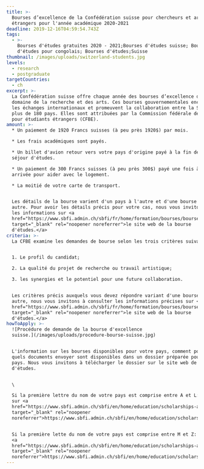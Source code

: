 ```yaml
---
title: >-
  Bourses d’excellence de la Confédération suisse pour chercheurs et artistes
  étrangers pour l'année académique 2020-2021
deadline: 2019-12-16T04:59:54.743Z
tags:
  - >-
    Bourses d'études gratuites 2020 - 2021;Bourses d'études suisse; Bourses
    d'études pour congolais; Bourses d'études;Suisse
thumbnail: /images/uploads/switzerland-students.jpg
levels:
  - research
  - postgraduate
targetCountries:
  - ch
excerpt: >-
  La Confédération suisse offre chaque année des bourses d’excellence dans le
  domaine de la recherche et des arts. Ces bourses gouvernementales encouragent
  les échanges internationaux et promeuvent la collaboration entre la Suisse et
  plus de 180 pays. Elles sont attribuées par la Commission fédérale des bourses
  pour étudiants étrangers (CFBE).
amount: >-
  * Un paiement de 1920 Francs suisses (à peu près 1920$) par mois.

  * Les frais académiques sont payés.

  * Un billet d'avion retour vers votre pays d'origine payé à la fin de votre
  séjour d'études.

  * Un paiement de 300 Francs suisses (à peu près 300$) payé une fois à votre
  arrivée pour aider avec le logement.

  * La moitié de votre carte de transport.


  Les détails de la bourse varient d'un pays à l'autre et d'une bourse à une
  autre. Pour avoir les détails précis pour votre cas, nous vous invitons à lire
  les informations sur <a
  href="https://www.sbfi.admin.ch/sbfi/fr/home/formation/bourses/bourses-d-excellence-de-la-confederation.html"
  target="_blank" rel="noopener noreferrer">le site web de la bourse
  d'études.</a>
criteria: >-
  La CFBE examine les demandes de bourse selon les trois critères suivants:


  1. Le profil du candidat;

  2. La qualité du projet de recherche ou travail artistique;

  3. les synergies et le potentiel pour une future collaboration.


  Les critères précis auxquels vous devez répondre variant d'une bourse à une
  autre, nous vous invitons à consulter les informations précises sur <a
  href="https://www.sbfi.admin.ch/sbfi/fr/home/formation/bourses/bourses-d-excellence-de-la-confederation.html"
  target="_blank" rel="noopener noreferrer">le site web de la bourse
  d'études.</a>
howToApply: >-
  ![Procédure de demande de la bourse d'excellence
  suisse.](/images/uploads/procedure-bourse-suisse.jpg)


  L'information sur les bourses disponibles pour votre pays, comment postuler et
  quels documents envoyer sont disponibles dans un dossier préparée pour votre
  pays. Nous vous invitons à télécharger le dossier sur le site web de la bourse
  d'études.


  \

  Si la première lettre du nom de votre pays est comprise entre A et L: Allez
  sur <a
  href="https://www.sbfi.admin.ch/sbfi/en/home/education/scholarships-and-grants/swiss-government-excellence-scholarships/countrys-a---l.html"
  target="_blank" rel="noopener
  noreferrer">https://www.sbfi.admin.ch/sbfi/en/home/education/scholarships-and-grants/swiss-government-excellence-scholarships/countrys-a---l.html</a>


  Si la première lette du nom de votre pays est comprise entre M et Z: Allez sur
  <a
  href="https://www.sbfi.admin.ch/sbfi/en/home/education/scholarships-and-grants/swiss-government-excellence-scholarships/countrys-m---z.html"
  target="_blank" rel="noopener
  noreferrer">https://www.sbfi.admin.ch/sbfi/en/home/education/scholarships-and-grants/swiss-government-excellence-scholarships/countrys-m---z.html</a>
---
```

